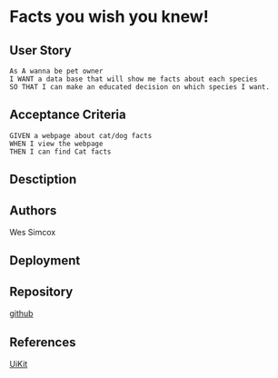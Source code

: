 # Facts you wish you knew!

## User Story
```
As A wanna be pet owner
I WANT a data base that will show me facts about each species
SO THAT I can make an educated decision on which species I want.
```

## Acceptance Criteria
```
GIVEN a webpage about cat/dog facts
WHEN I view the webpage
THEN I can find Cat facts
```

## Desctiption



## Authors

Wes Simcox


## Deployment



## Repository

[github](https://github.com/JasonDeLine/project-one)

## References
[UiKit](https://getuikit.com/docs/introduction)